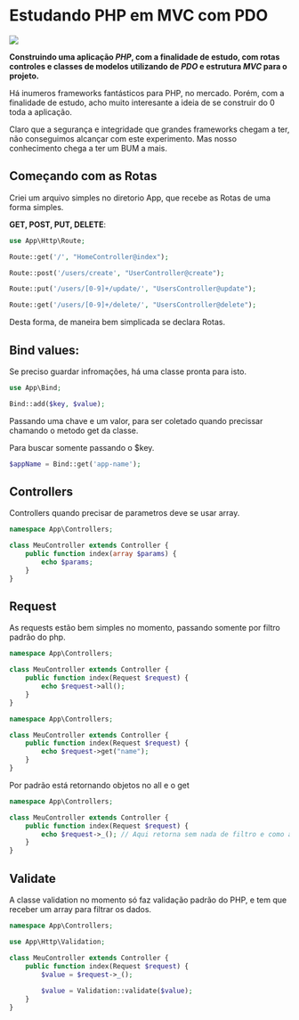 # Estudando PHP em MVC com PDO

![](https://img.shields.io/badge/PHP-777BB4?style=for-the-badge&logo=php&logoColor=white)

**Construindo uma aplicação *PHP*, com a finalidade de estudo, com rotas controles e classes de modelos utilizando de *PDO* e estrutura *MVC* para o projeto.**

Há inumeros frameworks fantásticos para PHP, no mercado. Porém, com a finalidade de estudo, acho muito interesante a ideia de se construir do 0 toda a aplicação.

Claro que a segurança e integridade que grandes frameworks chegam a ter, não conseguimos alcançar com este experimento. Mas nosso conhecimento chega a ter um BUM a mais.

## Começando com as Rotas

Criei um arquivo simples no diretorio App, que recebe as Rotas de uma forma simples.

**GET, POST, PUT, DELETE**:

```php
use App\Http\Route;

Route::get('/', "HomeController@index");

Route::post('/users/create', "UserController@create");

Route::put('/users/[0-9]+/update/', "UsersController@update");

Route::get('/users/[0-9]+/delete/', "UsersController@delete");
```
Desta forma, de maneira bem simplicada se declara Rotas.

## Bind values:

Se preciso guardar infromações, há uma classe pronta para isto.

```php
use App\Bind;

Bind::add($key, $value);
```

Passando uma chave e um valor, para ser coletado quando precissar chamando o metodo get da classe.

Para buscar somente passando o $key.

```php
$appName = Bind::get('app-name');
```

## Controllers

Controllers quando precisar de parametros deve se usar array.

```php
namespace App\Controllers;

class MeuController extends Controller {
    public function index(array $params) {
        echo $params;
    }
}
```

## Request

As requests estão bem simples no momento, passando somente por filtro padrão do php.

```php
namespace App\Controllers;

class MeuController extends Controller {
    public function index(Request $request) {
        echo $request->all();
    }
}
```

```php
namespace App\Controllers;

class MeuController extends Controller {
    public function index(Request $request) {
        echo $request->get("name");
    }
}
```

Por padrão está retornando objetos no all e o get

```php
namespace App\Controllers;

class MeuController extends Controller {
    public function index(Request $request) {
        echo $request->_(); // Aqui retorna sem nada de filtro e como array
    }
}
```

## Validate

A classe validation no momento só faz validação padrão do PHP, e tem que receber um array para filtrar os dados.

```php
namespace App\Controllers;

use App\Http\Validation;

class MeuController extends Controller {
    public function index(Request $request) {
        $value = $request->_();
        
        $value = Validation::validate($value);
    }
}
```